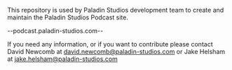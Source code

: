 This repository is used by Paladin Studios development team to create and maintain the Paladin Studios Podcast site. 

--podcast.paladin-studios.com--

If you need any information, or if you want to contribute please contact David Newcomb at david.newcomb@paladin-studios.com or Jake Helsham at jake.helsham@paladin-studios.com